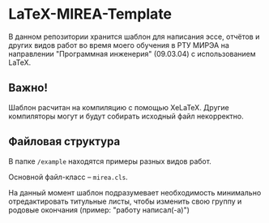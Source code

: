 # LaTeX-MIREA-Template
В данном репозитории хранится шаблон для написания эссе, отчётов и других видов работ во время моего обучения в РТУ МИРЭА на направлении "Программная инженерия" (09.03.04) с использованием LaTeX.

## Важно!
Шаблон расчитан на компиляцию с помощью XeLaTeX. Другие компиляторы могут и будут собирать исходный файл некорректно.

## Файловая структура
В папке `/example` находятся примеры разных видов работ.

Основной файл-класс – `mirea.cls`.

На данный момент шаблон подразумевает необходимость минимально отредактировать титульные листы, чтобы изменить свою группу и родовые окончания (пример: "работу написал(-a)")


